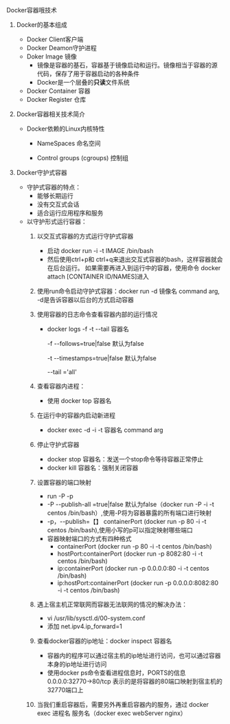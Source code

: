 Docker容器哦技术

1. Docker的基本组成
   * Docker Client客户端
   * Docker Deamon守护进程
   * Doker Image 镜像
     * 镜像是容器的基石，容器基于镜像启动和运行。镜像相当于容器的源代码，保存了用于容器启动的各种条件
     * Docker是一个层叠的**只读**文件系统
   * Docker Container 容器
   * Docker Register 仓库

2. Docker容器相关技术简介

   * Docker依赖的Linux内核特性

     * NameSpaces 命名空间

       

     * Control groups (cgroups) 控制组

3. Docker守护式容器
   * 守护式容器的特点：
     * 能够长期运行
     * 没有交互式会话
     * 适合运行应用程序和服务
   * 以守护形式运行容器：
     1. 以交互式容器的方式运行守护式容器
     
        * 启动  docker run -i -t IMAGE /bin/bash   
        * 然后使用ctrl+p和 ctrl+q来退出交互式容器的bash，这样容器就会在后台运行。 如果需要再进入到运行中的容器，使用命令 docker attach  [CONTAINER ID/NAMES]进入
     
     2. 使用run命令启动守护式容器：docker run -d 镜像名 command arg, -d是告诉容器以后台的方式启动容器
     
     3. 使用容器的日志命令查看容器内部的运行情况
     
        * docker logs -f -t --tail 容器名
     
          -f --follows=true|false 默认为false
     
          -t  --timestamps=true|false 默认为false
     
          --tail ='all'
     
     4. 查看容器内进程：
        
        * 使用 docker top 容器名 
        
     5. 在运行中的容器内启动新进程
        
        * docker exec -d -i -t 容器名 command arg
        
     6. 停止守护式容器
        * docker stop 容器名：发送一个stop命令等待容器正常停止
        * docker kill 容器名：强制关闭容器
        
     7. 设置容器的端口映射
        *  run -P -p
        * -P --publish-all =true|false 默认为false（docker run -P -i -t centos /bin/bash）,使用-P将为容器暴露的所有端口进行映射
        * -p，--publish=【】  containerPort     (docker run -p 80 -i -t centos /bin/bash),使用小写的p可以指定映射哪些端口
        * 容器映射端口的方式有四种格式
          * containerPort        (docker run -p 80 -i -t centos /bin/bash)
          * hostPort:containerPort    (docker run -p 8082:80 -i -t centos /bin/bash)
          * ip:containerPort    (docker run -p 0.0.0.0:80 -i -t centos /bin/bash)
          * ip:hostPort:containerPort    (docker run -p 0.0.0.0:8082:80 -i -t centos /bin/bash)
        
     8. 遇上宿主机正常联网而容器无法联网的情况的解决办法：
     
        * vi /usr/lib/sysctl.d/00-system.conf
        * 添加 net.ipv4.ip_forward=1
     
     9. 查看docker容器的ip地址：docker inspect 容器名
     
        * 容器内的程序可以通过宿主机的ip地址进行访问，也可以通过容器本身的ip地址进行访问
        * 使用docker ps命令查看进程信息时，PORTS的信息0.0.0.0:32770->80/tcp  表示的是将容器的80端口映射到宿主机的32770端口上
     
     10. 当我们重启容器后，需要另外再重启容器内的服务，通过 docker exec 进程名  服务名（docker  exec  webServer  nginx）

